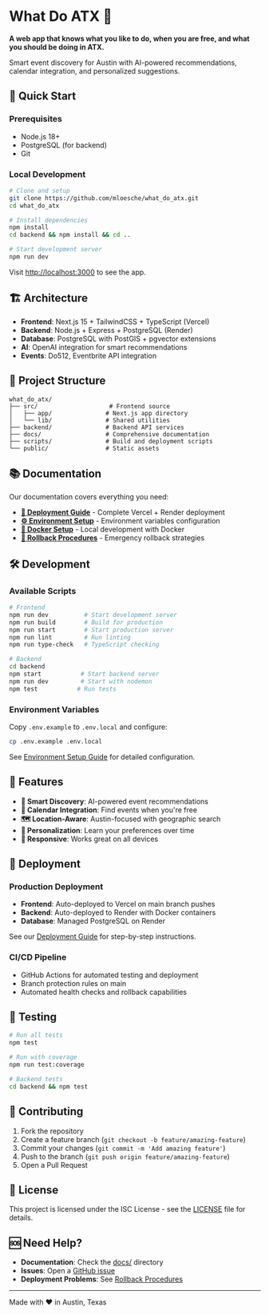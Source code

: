 # What Do ATX 🤘

**A web app that knows what you like to do, when you are free, and what you should be doing in ATX.**

Smart event discovery for Austin with AI-powered recommendations, calendar integration, and personalized suggestions.

## 🚀 Quick Start

### Prerequisites
- Node.js 18+ 
- PostgreSQL (for backend)
- Git

### Local Development

```bash
# Clone and setup
git clone https://github.com/mloesche/what_do_atx.git
cd what_do_atx

# Install dependencies
npm install
cd backend && npm install && cd ..

# Start development server
npm run dev
```

Visit [http://localhost:3000](http://localhost:3000) to see the app.

## 🏗️ Architecture

- **Frontend**: Next.js 15 + TailwindCSS + TypeScript (Vercel)
- **Backend**: Node.js + Express + PostgreSQL (Render) 
- **Database**: PostgreSQL with PostGIS + pgvector extensions
- **AI**: OpenAI integration for smart recommendations
- **Events**: Do512, Eventbrite API integration

## 📁 Project Structure

```
what_do_atx/
├── src/                    # Frontend source
│   ├── app/               # Next.js app directory
│   └── lib/               # Shared utilities
├── backend/               # Backend API services
├── docs/                  # Comprehensive documentation
├── scripts/               # Build and deployment scripts
└── public/                # Static assets
```

## 📚 Documentation

Our documentation covers everything you need:

- **[🚀 Deployment Guide](docs/DEPLOYMENT_GUIDE.md)** - Complete Vercel + Render deployment
- **[⚙️ Environment Setup](docs/ENVIRONMENT_SETUP.md)** - Environment variables configuration  
- **[🐳 Docker Setup](docs/DOCKER_SETUP.md)** - Local development with Docker
- **[🔄 Rollback Procedures](docs/ROLLBACK_PROCEDURES.md)** - Emergency rollback strategies

## 🛠️ Development

### Available Scripts

```bash
# Frontend
npm run dev          # Start development server
npm run build        # Build for production
npm run start        # Start production server
npm run lint         # Run linting
npm run type-check   # TypeScript checking

# Backend  
cd backend
npm start           # Start backend server
npm run dev         # Start with nodemon
npm test           # Run tests
```

### Environment Variables

Copy `.env.example` to `.env.local` and configure:

```bash
cp .env.example .env.local
```

See [Environment Setup Guide](docs/ENVIRONMENT_SETUP.md) for detailed configuration.

## 🌟 Features

- **🎯 Smart Discovery**: AI-powered event recommendations
- **📅 Calendar Integration**: Find events when you're free  
- **🗺️ Location-Aware**: Austin-focused with geographic search
- **🤖 Personalization**: Learn your preferences over time
- **📱 Responsive**: Works great on all devices

## 🚀 Deployment

### Production Deployment
- **Frontend**: Auto-deployed to Vercel on main branch pushes
- **Backend**: Auto-deployed to Render with Docker containers
- **Database**: Managed PostgreSQL on Render

See our [Deployment Guide](docs/DEPLOYMENT_GUIDE.md) for step-by-step instructions.

### CI/CD Pipeline
- GitHub Actions for automated testing and deployment
- Branch protection rules on main
- Automated health checks and rollback capabilities

## 🧪 Testing

```bash
# Run all tests
npm test

# Run with coverage
npm run test:coverage

# Backend tests
cd backend && npm test
```

## 🤝 Contributing

1. Fork the repository
2. Create a feature branch (`git checkout -b feature/amazing-feature`)
3. Commit your changes (`git commit -m 'Add amazing feature'`)
4. Push to the branch (`git push origin feature/amazing-feature`)
5. Open a Pull Request

## 📄 License

This project is licensed under the ISC License - see the [LICENSE](LICENSE) file for details.

## 🆘 Need Help?

- **Documentation**: Check the [docs/](docs/) directory
- **Issues**: Open a [GitHub issue](https://github.com/mloesche/what_do_atx/issues)
- **Deployment Problems**: See [Rollback Procedures](docs/ROLLBACK_PROCEDURES.md)

---

Made with ❤️ in Austin, Texas 
